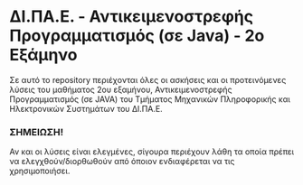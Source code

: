 # ΔΙ.ΠΑ.Ε. - Αντικειμενοστρεφής Προγραμματισμός (σε Java) - 2ο Εξάμηνο

Σε αυτό το repository περιέχονται όλες οι ασκήσεις και οι προτεινόμενες λύσεις του μαθήματος 2ου εξαμήνου, Αντικειμενοστρεφής Προγραμματισμός (σε JAVA) του Τμήματος Μηχανικών Πληροφορικής και Ηλεκτρονικών Συστημάτων του ΔΙ.ΠΑ.Ε.

### ΣΗΜΕΙΩΣΗ!
Αν και οι λύσεις είναι ελεγμένες, σίγουρα περιέχουν λάθη τα οποία πρέπει να ελεγχθούν/διορθωθούν από όποιον ενδιαφέρεται να τις χρησιμοποιήσει.
